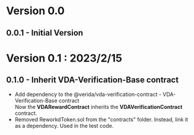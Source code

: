 # Version 0.0
## 0.0.1 - Initial Version
# Version 0.1 : 2023/2/15
## 0.1.0 - Inherit VDA-Verification-Base contract
- Add dependency to the @verida/vda-verification-contract - VDA-Verification-Base contract<br>
Now the **VDARewardContract** inherits the **VDAVerificationContract** contract.
- Removed ReworkdToken.sol from the "contracts" folder. Instead, link it as a dependency. Used in the test code.
